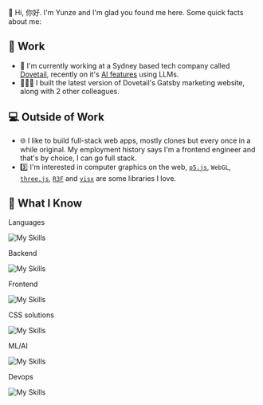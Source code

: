 👋 Hi, 你好.
I'm Yunze and I'm glad you found me here. Some quick facts about me:

💼 Work
---

- 🤖 I'm currently working at a Sydney based tech company called [Dovetail](https://dovetail.com/), recently on it's [AI features](https://dovetail.com/blog/ai-vision/) using LLMs.
- 👨🏻‍💻 I built the latest version of Dovetail's Gatsby marketing website, along with 2 other colleagues.

💻 Outside of Work
---
- 🌐 I like to build full-stack web apps, mostly clones but every once in a while original. My employment history says I'm a frontend engineer and that's by choice, I can go full stack.
- 3️⃣ I'm interested in computer graphics on the web, [`p5.js`](https://p5js.org/), `WebGL`, [`three.js`](https://threejs.org/), [`R3F`](https://docs.pmnd.rs/react-three-fiber/getting-started/introduction) and [`visx`](https://airbnb.io/visx/) are some libraries I love.

🍳 What I Know 
---
Languages

![My Skills](https://skillicons.dev/icons?i=ts,js,html,python,java,bash)

Backend

![My Skills](https://skillicons.dev/icons?i=nodejs,express,postgres,mongodb)

Frontend

![My Skills](https://skillicons.dev/icons?i=react,vue,gatsby,redux)

CSS solutions

![My Skills](https://skillicons.dev/icons?i=css,emotion,tailwind,bootstrap)

ML/AI

![My Skills](https://skillicons.dev/icons?i=pytorch)


Devops

![My Skills](https://skillicons.dev/icons?i=docker,githubactions)

